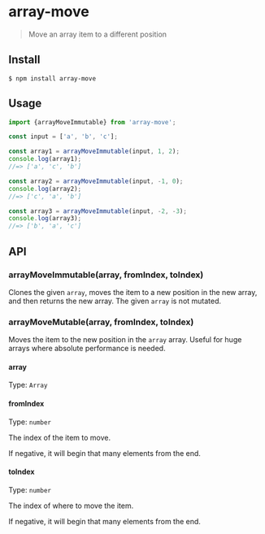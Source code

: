 # array-move

> Move an array item to a different position

## Install

```
$ npm install array-move
```

## Usage

```js
import {arrayMoveImmutable} from 'array-move';

const input = ['a', 'b', 'c'];

const array1 = arrayMoveImmutable(input, 1, 2);
console.log(array1);
//=> ['a', 'c', 'b']

const array2 = arrayMoveImmutable(input, -1, 0);
console.log(array2);
//=> ['c', 'a', 'b']

const array3 = arrayMoveImmutable(input, -2, -3);
console.log(array3);
//=> ['b', 'a', 'c']
```

## API

### arrayMoveImmutable(array, fromIndex, toIndex)

Clones the given `array`, moves the item to a new position in the new array, and then returns the new array. The given `array` is not mutated.

### arrayMoveMutable(array, fromIndex, toIndex)

Moves the item to the new position in the `array` array. Useful for huge arrays where absolute performance is needed.

#### array

Type: `Array`

#### fromIndex

Type: `number`

The index of the item to move.

If negative, it will begin that many elements from the end.

#### toIndex

Type: `number`

The index of where to move the item.

If negative, it will begin that many elements from the end.
